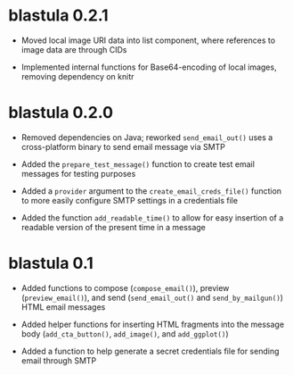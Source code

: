 # blastula 0.2.1

* Moved local image URI data into list component, where references to image data are through CIDs

* Implemented internal functions for Base64-encoding of local images, removing dependency on knitr

# blastula 0.2.0

* Removed dependencies on Java; reworked `send_email_out()` uses a cross-platform binary to send email message via SMTP

* Added the `prepare_test_message()` function to create test email messages for testing purposes

* Added a `provider` argument to the `create_email_creds_file()` function to more easily configure SMTP settings in a credentials file

* Added the function `add_readable_time()` to allow for easy insertion of a readable version of the present time in a message

# blastula 0.1

* Added functions to compose (`compose_email()`), preview (`preview_email()`), and send (`send_email_out()` and `send_by_mailgun()`) HTML email messages 

* Added helper functions for inserting HTML fragments into the message body (`add_cta_button()`, `add_image()`, and `add_ggplot()`)

* Added a function to help generate a secret credentials file for sending email through SMTP

